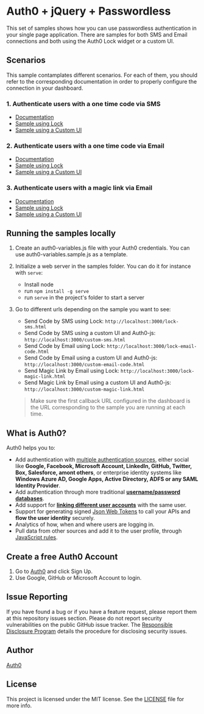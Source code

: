 # Auth0 + jQuery + Passwordless

This set of samples shows how you can use passwordless authentication in your single page application. There are samples for both SMS and Email connections and both using the Auth0 Lock widget or a custom UI.

## Scenarios

This sample contamplates different scenarios. For each of them, you should refer to the corresponding documentation in order to properly configure the connection in your dashboard.

### 1. Authenticate users with a one time code via SMS 

* [Documentation](https://auth0.com/docs/connections/passwordless/spa-sms)
* [Sample using Lock](./lock-sms.html)
* [Sample using a Custom UI](./custom-sms.html)

### 2. Authenticate users with a one time code via Email 

* [Documentation](https://auth0.com/docs/connections/passwordless/spa-email)
* [Sample using Lock](./lock-email-code.html)
* [Sample using a Custom UI](./custom-email-code.html)

### 3. Authenticate users with a magic link via Email 

* [Documentation](https://auth0.com/docs/connections/passwordless/spa-email)
* [Sample using Lock](./lock-magic-link.html)
* [Sample using a Custom UI](./custom-magic-link.html)

## Running the samples locally

1. Create an auth0-variables.js file with your Auth0 credentials. You can use auth0-variables.sample.js as a template.
2. Initialize a web server in the samples folder. You can do it for instance with `serve`:
	* Install node
	* run `npm install -g serve`
	* run `serve` in the project's folder to start a server
3. Go to different urls depending on the sample you want to see:
	* Send Code by SMS using Lock: `http://localhost:3000/lock-sms.html`
	* Send Code by SMS using a custom UI and Auth0-js: `http://localhost:3000/custom-sms.html`
	* Send Code by Email using Lock: `http://localhost:3000/lock-email-code.html`
	* Send Code by Email using a custom UI and Auth0-js: `http://localhost:3000/custom-email-code.html`
	* Send Magic Link by Email using Lock: `http://localhost:3000/lock-magic-link.html`
	* Send Magic Link by Email using a custom UI and Auth0-js: `http://localhost:3000/custom-magic-link.html`

	> Make sure the first callback URL configured in the dashboard is the URL corresponding to the sample you are running at each time.

## What is Auth0?

Auth0 helps you to:

* Add authentication with [multiple authentication sources](https://docs.auth0.com/identityproviders), either social like **Google, Facebook, Microsoft Account, LinkedIn, GitHub, Twitter, Box, Salesforce, amont others**, or enterprise identity systems like **Windows Azure AD, Google Apps, Active Directory, ADFS or any SAML Identity Provider**.
* Add authentication through more traditional **[username/password databases](https://docs.auth0.com/mysql-connection-tutorial)**.
* Add support for **[linking different user accounts](https://docs.auth0.com/link-accounts)** with the same user.
* Support for generating signed [Json Web Tokens](https://docs.auth0.com/jwt) to call your APIs and **flow the user identity** securely.
* Analytics of how, when and where users are logging in.
* Pull data from other sources and add it to the user profile, through [JavaScript rules](https://docs.auth0.com/rules).

## Create a free Auth0 Account

1. Go to [Auth0](https://auth0.com) and click Sign Up.
2. Use Google, GitHub or Microsoft Account to login.

## Issue Reporting

If you have found a bug or if you have a feature request, please report them at this repository issues section. Please do not report security vulnerabilities on the public GitHub issue tracker. The [Responsible Disclosure Program](https://auth0.com/whitehat) details the procedure for disclosing security issues.

## Author

[Auth0](auth0.com)

## License

This project is licensed under the MIT license. See the [LICENSE](LICENSE) file for more info.
